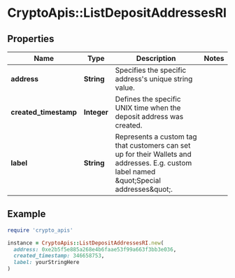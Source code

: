 # CryptoApis::ListDepositAddressesRI

## Properties

| Name | Type | Description | Notes |
| ---- | ---- | ----------- | ----- |
| **address** | **String** | Specifies the specific address&#39;s unique string value. |  |
| **created_timestamp** | **Integer** | Defines the specific UNIX time when the deposit address was created. |  |
| **label** | **String** | Represents a custom tag that customers can set up for their Wallets and addresses. E.g. custom label named \&quot;Special addresses\&quot;. |  |

## Example

```ruby
require 'crypto_apis'

instance = CryptoApis::ListDepositAddressesRI.new(
  address: 0xe2b5f5e885a268e4b6faae53f99a663f3bb3e036,
  created_timestamp: 346658753,
  label: yourStringHere
)
```

